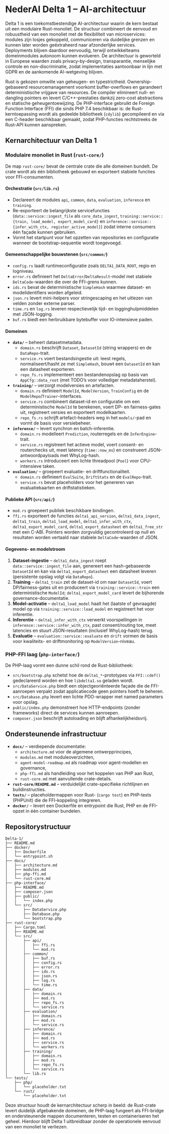 # NederAI Delta 1 – AI-architectuur

Delta 1 is een toekomstbestendige AI-architectuur waarin de kern bestaat uit een modulaire Rust-monoliet. De structuur combineert de eenvoud en robuustheid van een monoliet met de flexibiliteit van microservices: modules zijn losjes gekoppeld, communiceren via duidelijke grenzen en kunnen later worden geëxtraheerd naar afzonderlijke services. Deployments blijven daardoor eenvoudig, terwijl ontwikkelteams domeinmodules autonoom kunnen evolueren. De architectuur is geworteld in Europese waarden zoals privacy-by-design, transparantie, menselijke controle en non-discriminatie, zodat implementaties aantoonbaar in lijn met GDPR en de aankomende AI-wetgeving blijven.

Rust is gekozen omwille van geheugen- en typestrictheid. Ownership-gebaseerd resourcemanagement voorkomt buffer-overflows en garandeert deterministische vrijgave van resources. De compiler elimineert null- en dangling pointers en levert C/C++-prestaties dankzij zero-cost abstractions en statische geheugentoewijzing. De PHP-interface gebruikt de Foreign Function Interface (FFI) die sinds PHP 7.4 beschikbaar is: de Rust-kerntoepassing wordt als gedeelde bibliotheek (`cdylib`) gecompileerd en via een C-header beschikbaar gemaakt, zodat PHP-functies rechtstreeks de Rust-API kunnen aanspreken.

## Kernarchitectuur van Delta 1

### Modulaire monoliet in Rust (`rust-core/`)

De map `rust-core/` bevat de centrale crate die alle domeinen bundelt. De crate wordt als één bibliotheek gebouwd en exporteert stabiele functies voor FFI-consumenten.

#### Orchestratie (`src/lib.rs`)

* Declareert de modules `api`, `common`, `data`, `evaluation`, `inference` en `training`.
* Re-exporteert de belangrijkste servicefuncties (`data::service::ingest_file` als `core_data_ingest`, `training::service::{train, load_model, export_model_card}` en `inference::service::{infer_with_ctx, register_active_model}`) zodat interne consumers één façade kunnen gebruiken.
* Vormt het startpunt voor het opzetten van repositories en configuratie wanneer de bootstrap-sequentie wordt toegevoegd.

#### Gemeenschappelijke bouwstenen (`src/common/`)

* `config.rs` laadt runtimeconfiguratie zoals `DELTA1_DATA_ROOT`, regio en logniveau.
* `error.rs` definieert het `DeltaError`/`DeltaResult`-model met stabiele `DeltaCode`-waarden die over de FFI-grens kunnen.
* `ids.rs` bevat de deterministische `SimpleHash` waarmee dataset- en modelidentifiers worden afgeleid.
* `json.rs` levert mini-helpers voor stringescaping en het uitlezen van velden zonder externe parser.
* `time.rs` en `log.rs` leveren respectievelijk tijd- en logginghulpmiddelen met JSON-logging.
* `buf.rs` biedt een herbruikbare bytebuffer voor IO-intensieve paden.

#### Domeinen

* **`data/`** – beheert datasetmetadata.
  * `domain.rs` beschrijft `Dataset`, `DatasetId` (string wrappers) en de `DataRepo`-trait.
  * `service.rs` voert bestandsingestie uit: leest regels, normaliseert/hasht ze met `SimpleHash`, bouwt een `DatasetId` en kan een datasheet exporteren.
  * `repo_fs.rs` implementeert een bestandenopslag op basis van `AppCfg::data_root` (met TODO’s voor vollediger metadataherstel).
* **`training/`** – verzorgt modelversies en artefacten.
  * `domain.rs` definieert `ModelId`, `ModelVersion`, `TrainConfig` en de `ModelRepo`/`Trainer`-interfaces.
  * `service.rs` combineert dataset-id en configuratie om een deterministische `ModelId` te berekenen, voert DP- en fairness-gates uit, registreert versies en exporteert modelkaarten.
  * `repo_fs.rs` schrijft artefact-headers weg in het `models/`-pad en vormt de basis voor versiebeheer.
* **`inference/`** – levert synchron en batch-inferentie.
  * `domain.rs` modelleert `Prediction`, routerregels en de `InferEngine`-trait.
  * `service.rs` registreert het actieve model, voert consent- en routerchecks uit, meet latency (`time::now_ms`) en construeert JSON-antwoordpayloads met WhyLog-hash.
  * `workers.rs` introduceert een lichte threadpool (`Pool`) voor CPU-intensieve taken.
* **`evaluation/`** – groepeert evaluatie- en driftfunctionaliteit.
  * `domain.rs` definieert `EvalSuite`, `DriftStats` en de `EvalRepo`-trait.
  * `service.rs` bevat placeholders voor het genereren van evaluatiekaarten en driftstatistieken.

#### Publieke API (`src/api/`)

* `mod.rs` groepeert publiek beschikbare bindingen.
* `ffi.rs` exporteert de functies `delta1_api_version`, `delta1_data_ingest`, `delta1_train`, `delta1_load_model`, `delta1_infer_with_ctx`, `delta1_export_model_card`, `delta1_export_datasheet` en `delta1_free_str` met een C-ABI. Pointers worden zorgvuldig gecontroleerd op null en resultaten worden vertaald naar stabiele `DeltaCode`-waarden of JSON.

#### Gegevens- en modelstroom

1. **Dataset-ingestie** – `delta1_data_ingest` roept `data::service::ingest_file` aan, genereert een hash-gebaseerde `DatasetId` en kan via `delta1_export_datasheet` een datasheet leveren (persistente opslag volgt via `DataRepo`).
2. **Training** – `delta1_train` zet de dataset-id om naar `DatasetId`, voert DP/fairness-gates uit en produceert via `training::service::train` een deterministische `ModelId`; `delta1_export_model_card` levert de bijhorende governance-documentatie.
3. **Model-activatie** – `delta1_load_model` haalt het (laatste of gevraagde) model op via `training::service::load_model` en registreert het voor inferentie.
4. **Inferentie** – `delta1_infer_with_ctx` verwerkt voorspellingen in `inference::service::infer_with_ctx`, past consent/routing toe, meet latencies en stuurt JSON-resultaten (inclusief WhyLog-hash) terug.
5. **Evaluatie** – `evaluation::service::evaluate` en `drift` vormen de basis voor kwaliteits- en driftmonitoring op `ModelVersion`-niveau.

### PHP-FFI laag (`php-interface/`)

De PHP-laag vormt een dunne schil rond de Rust-bibliotheek:

* `src/bootstrap.php` schetst hoe de `delta1_*`-prototypes via `FFI::cdef()` gedeclareerd worden en hoe `libdelta1.so` geladen wordt.
* `src/DataService.php` biedt een objectgeoriënteerde façade die de FFI-aanroepen verpakt zodat applicatiecode geen pointers hoeft te beheren.
* `src/Database.php` levert een lichte PDO-wrapper met named parameters voor opslag.
* `public/index.php` demonstreert hoe HTTP-endpoints (zonder frameworks) direct de services kunnen aanroepen.
* `composer.json` beschrijft autoloading en blijft afhankelijkheidsvrij.

## Ondersteunende infrastructuur

* **`docs/`** – verdiepende documentatie:
  * `architecture.md` voor de algemene ontwerpprincipes,
  * `modules.md` met moduleoverzichten,
  * `agent-model-roadmap.md` als roadmap voor agent-modellen en governance,
  * `php-ffi.md` als handleiding voor het koppelen van PHP aan Rust,
  * `rust-core.md` met aanvullende crate-details.
* **`rust-core/README.md`** – verduidelijkt crate-specifieke richtlijnen en buildinstructies.
* **`tests/`** – placeholdermappen voor Rust- (`cargo test`) en PHP-tests (PHPUnit) die de FFI-koppeling integreren.
* **`docker/`** – levert een Dockerfile en entrypoint die Rust, PHP en de FFI-opzet in één container bundelen.

## Repositorystructuur

```
Delta-1/
├── README.md
├── docker/
│   ├── Dockerfile
│   └── entrypoint.sh
├── docs/
│   ├── architecture.md
│   ├── modules.md
│   ├── php-ffi.md
│   └── rust-core.md
├── php-interface/
│   ├── README.md
│   ├── composer.json
│   ├── public/
│   │   └── index.php
│   └── src/
│       ├── DataService.php
│       ├── Database.php
│       └── bootstrap.php
├── rust-core/
│   ├── Cargo.toml
│   ├── README.md
│   └── src/
│       ├── api/
│       │   ├── ffi.rs
│       │   └── mod.rs
│       ├── common/
│       │   ├── buf.rs
│       │   ├── config.rs
│       │   ├── error.rs
│       │   ├── ids.rs
│       │   ├── json.rs
│       │   ├── log.rs
│       │   └── time.rs
│       ├── data/
│       │   ├── domain.rs
│       │   ├── mod.rs
│       │   ├── repo_fs.rs
│       │   └── service.rs
│       ├── evaluation/
│       │   ├── domain.rs
│       │   ├── mod.rs
│       │   └── service.rs
│       ├── inference/
│       │   ├── domain.rs
│       │   ├── mod.rs
│       │   ├── service.rs
│       │   └── workers.rs
│       ├── training/
│       │   ├── domain.rs
│       │   ├── mod.rs
│       │   ├── repo_fs.rs
│       │   └── service.rs
│       └── lib.rs
└── tests/
    ├── php/
    │   └── placeholder.txt
    └── rust/
        └── placeholder.txt
```

Deze structuur houdt de kernarchitectuur scherp in beeld: de Rust-crate levert duidelijk afgebakende domeinen, de PHP-laag fungeert als FFI-bridge en ondersteunende mappen documenteren, testen en containeriseren het geheel. Hierdoor blijft Delta 1 uitbreidbaar zonder de operationele eenvoud van een monoliet te verliezen.
